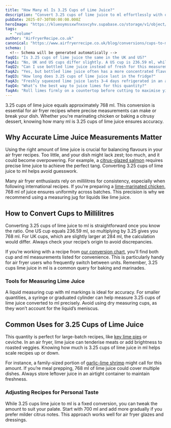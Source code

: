 ```yaml
---
title: "How Many ml Is 3.25 Cups of Lime Juice?"
description: "Convert 3.25 cups of lime juice to ml effortlessly with our simple guide. Perfect for air fryer recipes and precise cooking measurements."
pubDate: 2025-07-30T00:00:00.000Z
heroImage: "https://klueoymssxwfnxsvcyhv.supabase.co/storage/v1/object/public/Shmucket/how-many-ml-is-3-25-cups-of-lime-juice.webp"
tags:
  - "volume"
author: "AirFryerRecipe.co.uk"
canonical: "https://www.airfryerrecipe.co.uk/blog/conversions/cups-to-ml/how-many-ml-is-3-25-cups-of-lime-juice"
schema: |
  <!-- Schema will be generated automatically -->
faqQ1: "Is 3.25 cups of lime juice the same in the UK and US?"
faqA1: "No, UK and US cups differ slightly. A US cup is 236.59 ml, while a UK cup is 284 ml. For 3.25 cups of lime juice, this means 768 ml in the US and approximately 923 ml in the UK. Always check your recipe’s origin for accuracy."
faqQ2: "Can I use bottled lime juice instead of fresh for this measurement?"
faqA2: "Yes, but bottled lime juice often has a more concentrated flavour. If substituting, start with 10% less (about 690 ml) and adjust to taste. Fresh lime juice is preferred for its brightness, especially in air fryer recipes."
faqQ3: "How long does 3.25 cups of lime juice last in the fridge?"
faqA3: "Freshly squeezed lime juice lasts 3–4 days refrigerated in an airtight container. For longer storage, freeze it in ice cube trays. Thawed juice works well in marinades or <a href=https://www.airfryerrecipe.co.uk/air-fryer-cleaner>cleaning your air fryer</a> naturally."
faqQ4: "What’s the best way to juice limes for this quantity?"
faqA4: "Roll limes firmly on a countertop before cutting to maximise yield. A handheld citrus press or electric juicer speeds up the process. For 3.25 cups (768 ml), you’ll need roughly 50–60 medium limes, depending on their juiciness."
---
```

<p>3.25 cups of lime juice equals approximately 768 ml. This conversion is essential for air fryer recipes where precise measurements can make or break your dish. Whether you're marinating chicken or baking a citrusy dessert, knowing how many ml is 3.25 cups of lime juice ensures accuracy.</p>

<h2>Why Accurate Lime Juice Measurements Matter</h2>  
<p>Using the right amount of lime juice is crucial for balancing flavours in your air fryer recipes. Too little, and your dish might lack zest; too much, and it could become overpowering. For example, a <a href=https://www.airfryerrecipe.co.uk/recipes>citrus-glazed salmon</a> requires precise lime juice to achieve the perfect tang. Converting 3.25 cups of lime juice to ml helps avoid guesswork.</p>  
<p>Many air fryer enthusiasts rely on millilitres for consistency, especially when following international recipes. If you're preparing a <a href=https://www.airfryerrecipe.co.uk/recipe-category/chicken>lime-marinated chicken</a>, 768 ml of juice ensures uniformity across batches. This precision is why we recommend using a measuring jug for liquids like lime juice.</p>  

<h2>How to Convert Cups to Millilitres</h2>  
<p>Converting 3.25 cups of lime juice to ml is straightforward once you know the ratio. One US cup equals 236.59 ml, so multiplying by 3.25 gives you 768 ml. For UK cups, which are slightly larger at 284 ml, the calculation would differ. Always check your recipe’s origin to avoid discrepancies.</p>  
<p>If you’re working with a recipe from <a href=https://www.airfryerrecipe.co.uk/air-fryer-conversion-chart>our conversion chart</a>, you’ll find both cup and ml measurements listed for convenience. This is particularly handy for air fryer users who frequently switch between units. Remember, 3.25 cups lime juice in ml is a common query for baking and marinades.</p>  

<h3>Tools for Measuring Lime Juice</h3>  
<p>A liquid measuring cup with ml markings is ideal for accuracy. For smaller quantities, a syringe or graduated cylinder can help measure 3.25 cups of lime juice converted to ml precisely. Avoid using dry measuring cups, as they won’t account for the liquid’s meniscus.</p>  

<h2>Common Uses for 3.25 Cups of Lime Juice</h2>  
<p>This quantity is perfect for large-batch recipes, like <a href=https://www.airfryerrecipe.co.uk/recipe-category/dessert>key lime pies</a> or ceviche. In an air fryer, lime juice can tenderise meats or add brightness to roasted veggies. Knowing how much is 3.25 cups of lime juice in ml helps scale recipes up or down.</p>  
<p>For instance, a family-sized portion of <a href=https://www.airfryerrecipe.co.uk/recipe-category/shrimp>garlic-lime shrimp</a> might call for this amount. If you’re meal prepping, 768 ml of lime juice could cover multiple dishes. Always store leftover juice in an airtight container to maintain freshness.</p>  

<h3>Adjusting Recipes for Personal Taste</h3>  
<p>While 3.25 cups lime juice to ml is a fixed conversion, you can tweak the amount to suit your palate. Start with 700 ml and add more gradually if you prefer milder citrus notes. This approach works well for air fryer glazes and dressings.</p>
